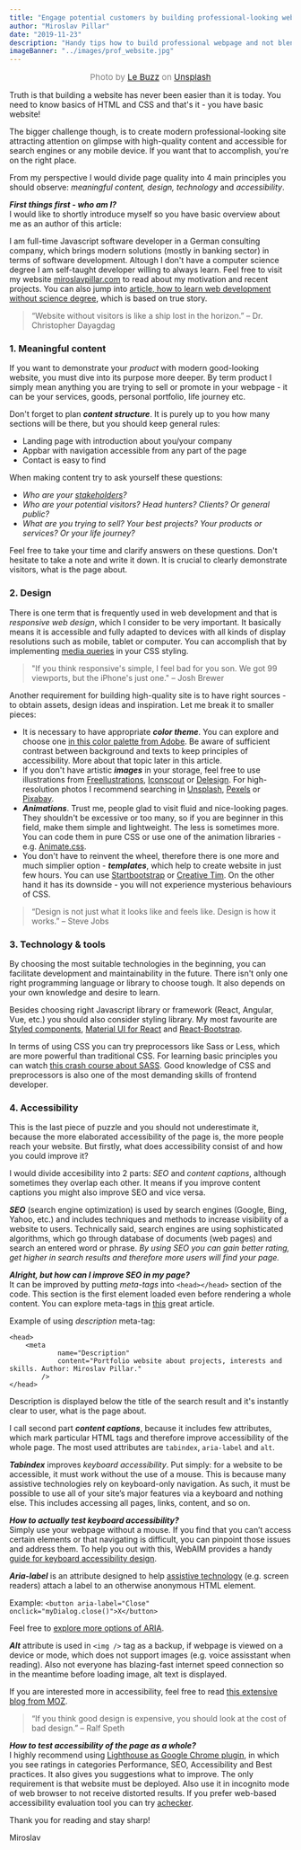 ```yaml
---
title: "Engage potential customers by building professional-looking website with these 4 principles"
author: "Miroslav Pillar"
date: "2019-11-23"
description: "Handy tips how to build professional webpage and not blend with the crowd."
imageBanner: "../images/prof_website.jpg"
---
```

<span style="color:grey; font-size: 15px; display: block; text-align: center;">Photo by [Le Buzz](https://unsplash.com/@le_buzz) on [Unsplash](https://unsplash.com/)</span>
&NewLine;

Truth is that building a website has never been easier than it is today. You need to know basics of HTML and CSS and that's it - you have basic website!

 The bigger challenge though, is to create modern professional-looking site attracting attention on glimpse with high-quality content and accessible for search engines or any mobile device. If you want that to accomplish, you're on the right place. 

 From my perspective I would divide page quality into 4 main principles you should observe: _meaningful content, design, technology_ and _accessibility_.

_**First things first - who am I?**_<br>
I would like to shortly introduce myself so you have basic overview about me as an author of this article:

I am full-time Javascript software developer in a German consulting company, which brings modern solutions (mostly in banking sector) in terms of software development. Altough I don't have a computer science degree I am self-taught developer willing to always learn. Feel free to visit my website [miroslavpillar.com](https://miroslavpillar.com/) to read about my motivation and recent projects. You can also jump into [article, how to learn web development without science degree](https://blog.miroslavpillar.com/web-development-guide/), which is based on true story.

> “Website without visitors is like a ship lost in the horizon.”
> – Dr. Christopher Dayagdag

### 1. Meaningful content

If you want to demonstrate your _product_ with modern good-looking website, you must dive into its purpose more deeper. By term product I simply mean anything you are trying to sell or promote in your webpage - it can be your services, goods, personal portfolio, life journey etc.

Don't forget to plan _**content structure**_. It is purely up to you how many sections will be there, but you should keep general rules:
- Landing page with introduction about you/your company
- Appbar with navigation accessible from any part of the page
- Contact is easy to find

When making content try to ask yourself these questions:
- _Who are your [stakeholders](https://www.investopedia.com/terms/s/stakeholder.asp)?_ 
- _Who are your potential visitors? Head hunters? Clients? Or general public?_
- _What are you trying to sell? Your best projects? Your products or services? Or your life journey?_

Feel free to take your time and clarify answers on these questions. Don't hesitate to take a note and write it down. It is crucial to clearly demonstrate visitors, what is the page about.

### 2. Design

There is one term that is frequently used in web development and that is _responsive web design_, which I consider to be very important. It basically means it is accessible and fully adapted to devices with all kinds of display resolutions such as mobile, tablet or computer. You can accomplish that by implementing [media queries](https://css-tricks.com/snippets/css/media-queries-for-standard-devices/) in your CSS styling.

> "If you think responsive's simple, I feel bad for you son. We got 99 viewports, but the iPhone's just one."
> – Josh Brewer

Another requirement for building high-quality site is to have right sources - to obtain assets, design ideas and inspiration. Let me break it to smaller pieces:

- It is necessary to have appropriate _**color theme**_. You can explore and choose one [in this color palette from Adobe](https://color.adobe.com/explore). Be aware of sufficient contrast between background and texts to keep principles of accessibility. More about that topic later in this article.
- If you don't have artistic _**images**_ in your storage, feel free to use illustrations from [Freellustrations](https://freellustrations.com/), [Iconscout](https://iconscout.com/paper-illustrations) or [Delesign](https://delesign.com/free-designs/graphics/). For high-resolution photos I recommend searching in [Unsplash](https://unsplash.com/), [Pexels](https://www.pexels.com/) or [Pixabay](https://thenextscoop.com/websites-download-free-quality-images/).
- _**Animations**_. Trust me, people glad to visit fluid and nice-looking pages. They shouldn't be excessive or too many, so if you are beginner in this field, make them simple and lightweight. The less is sometimes more. You can code them in pure CSS or use one of the animation libraries - e.g. [Animate.css](https://daneden.github.io/animate.css/).
- You don't have to reinvent the wheel, therefore there is one more and much simplier option - _**templates**_, which help to create website in just few hours. You can use [Startbootstrap](https://startbootstrap.com/themes/) or [Creative Tim](https://www.creative-tim.com/). On the other hand it has its downside - you will not experience mysterious behaviours of CSS.

> “Design is not just what it looks like and feels like. Design is how it works.” 
> – Steve Jobs

### 3. Technology & tools

By choosing the most suitable technologies in the beginning, you can facilitate development and maintainability in the future. There isn't only one right programming language or library to choose tough. It also depends on your own knowledge and desire to learn.

Besides choosing right Javascript library or framework (React, Angular, Vue, etc.) you should also consider styling library. My most favourite are [Styled components](https://www.styled-components.com/), [Material UI for React](https://material-ui.com/) and [React-Bootstrap](https://react-bootstrap.github.io/).

In terms of using CSS you can try preprocessors like Sass or Less, which are more powerful than traditional CSS. For learning basic principles you can watch [this crash course about SASS](https://www.youtube.com/watch?v=roywYSEPSvc&t=1577s). Good knowledge of CSS and preprocessors is also one of the most demanding skills of frontend developer.

### 4. Accessibility

This is the last piece of puzzle and you should not underestimate it, because the more elaborated accessibility of the page is, the more people reach your website. But firstly, what does accessibility consist of and how you could improve it? 

I would divide accesibility into 2 parts: _SEO_ and _content captions_, although sometimes they overlap each other. It means if you improve content captions you might also improve SEO and vice versa.

_**SEO**_ (search engine optimization) is used by search engines (Google, Bing, Yahoo, etc.) and includes techniques and methods to increase visibility of a website to users. Technically said, search engines are using sophisticated algorithms, which go through database of documents (web pages) and search an entered word or phrase. _By using SEO you can gain better rating, get higher in search results and therefore more users will find your page._

_**Alright, but how can I improve SEO in my page?**_<br>
It can be improved by putting _meta-tags_ into `<head></head>` section of the code. This section is the first element loaded even before rendering a whole content. You can explore meta-tags in [this](https://moz.com/blog/the-ultimate-guide-to-seo-meta-tags) great article. 

Example of using _description_ meta-tag:
```
<head>
    <meta
            name="Description"
            content="Portfolio website about projects, interests and skills. Author: Miroslav Pillar."
        />
</head>
```
Description is displayed below the title of the search result and it's instantly clear to user, what is the page about.

I call second part _**content captions**_, because it includes  few attributes, which mark particular HTML tags and therefore improve accessibility of the whole page. The most used attributes are `tabindex`, `aria-label` and `alt`.

_**Tabindex**_ improves _keyboard accessibility_. Put simply: for a website to be accessible, it must work without the use of a mouse. This is because many assistive technologies rely on keyboard-only navigation. As such, it must be possible to use all of your site’s major features via a keyboard and nothing else. This includes accessing all pages, links, content, and so on.

_**How to actually test keyboard accessibility?**_ <br>
Simply use your webpage without a mouse. If you find that you can’t access certain elements or that navigating is difficult, you can pinpoint those issues and address them. To help you out with this, WebAIM provides a handy [guide for keyboard accessibility design](https://webaim.org/techniques/keyboard/).

_**Aria-label**_ is an attribute designed to help [assistive technology](https://en.wikipedia.org/wiki/Assistive_technology) (e.g. screen readers) attach a label to an otherwise anonymous HTML element.

Example: `<button aria-label="Close" onclick="myDialog.close()">X</button>`<br>

Feel free to [explore more options of ARIA](https://developers.google.com/web/fundamentals/accessibility/semantics-aria).

_**Alt**_ attribute is used in `<img />` tag as a backup, if webpage is viewed on a device or mode, which does not support images (e.g. voice assisstant when reading). Also not everyone has blazing-fast internet speed connection so in the meantime before loading image, alt text is displayed.

If you are interested more in accessibility, feel free to read [this extensive blog from MOZ](https://moz.com/blog/accessibility-seo-1).

> “If you think good design is expensive, you should look at the cost of bad design.” 
> – Ralf Speth

_**How to test accessibility of the page as a whole?**_<br>
I highly recommend using [Lighthouse as Google Chrome plugin](https://chrome.google.com/webstore/detail/lighthouse/blipmdconlkpinefehnmjammfjpmpbjk), in which you see ratings in categories Performance, SEO, Accessibility and Best practices. It also gives you suggestions what to improve. The only requirement is that website must be deployed. Also use it in incognito mode of web browser to not receive distorted results.
If you prefer web-based accessibility evaluation tool you can try [achecker](https://achecker.ca/checker/index.php).

Thank you for reading and stay sharp!

Miroslav



